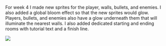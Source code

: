 For week 4 I made new sprites for the player, walls, bullets, and
enemies. I also added a global bloom effect so that the new 
sprites would glow. Players, bullets, and enemies also have a glow
underneath them that will illuminate the nearest walls. I also 
added dedicated starting and ending rooms with tutorial text and 
a finish line. 

![](https://media.githubusercontent.com/media/pjhealey507/IndependentProject/master/Demos/Week%204%20Demo.gif)
